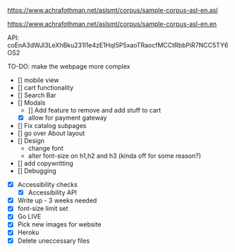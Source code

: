 https://www.achrafothman.net/aslsmt/corpus/sample-corpus-asl-en.asl

https://www.achrafothman.net/aslsmt/corpus/sample-corpus-asl-en.en

API: coEnA3dWJl3LeXhBku231l1e4zE1Hql5P5xaoTRaocfMCCtRbbPiR7NCC5TY6OS2

TO-DO: 
make the webpage more complex
- [] mobile view
- [] cart functionality
- [] Search Bar
- [] Modals
  - [] Add feature to remove and add stuff to cart
  - [X] allow for payment gateway
- [] Fix catalog subpages
- [] go over About layout
- [] Design
    - change font
    - alter font-size on h1,h2 and h3 (kinda off for some reason?)
- [] add copywritting
- [] Debugging
- [X] Accessibility checks
  - [X] Accessibility API
- [X] Write up - 3 weeks needed
- [X] font-size limit set
- [X] Go LIVE
- [X] Pick new images for website
- [X] Heroku
- [X] Delete uneccessary files
